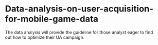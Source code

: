 # Data-analysis-on-user-acquisition-for-mobile-game-data
The data analysis will provide the guideline for those analyst eager to find out how to optimize their UA campaign.
